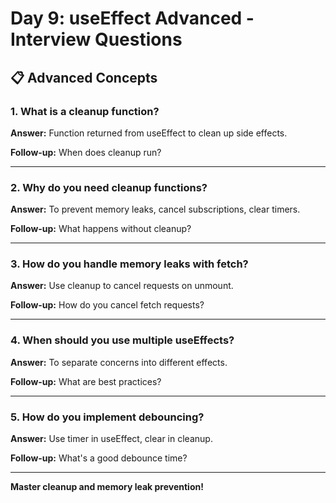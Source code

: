 # Day 9: useEffect Advanced - Interview Questions

## 📋 Advanced Concepts

### 1. What is a cleanup function?
**Answer:** Function returned from useEffect to clean up side effects.

**Follow-up:** When does cleanup run?

---

### 2. Why do you need cleanup functions?
**Answer:** To prevent memory leaks, cancel subscriptions, clear timers.

**Follow-up:** What happens without cleanup?

---

### 3. How do you handle memory leaks with fetch?
**Answer:** Use cleanup to cancel requests on unmount.

**Follow-up:** How do you cancel fetch requests?

---

### 4. When should you use multiple useEffects?
**Answer:** To separate concerns into different effects.

**Follow-up:** What are best practices?

---

### 5. How do you implement debouncing?
**Answer:** Use timer in useEffect, clear in cleanup.

**Follow-up:** What's a good debounce time?

---

**Master cleanup and memory leak prevention!**

